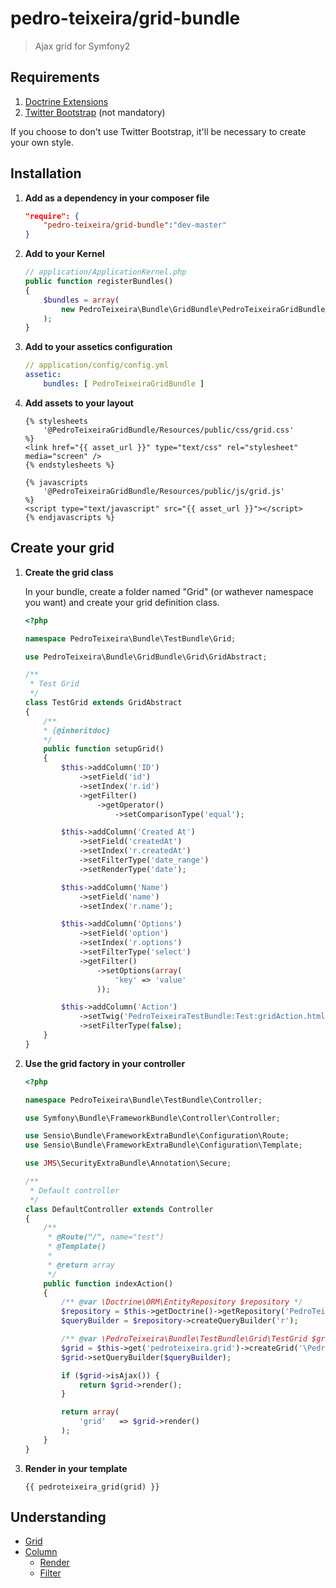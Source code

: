 pedro-teixeira/grid-bundle
===

> Ajax grid for Symfony2


Requirements
------------

1. [Doctrine Extensions](https://github.com/beberlei/DoctrineExtensions)
2. [Twitter Bootstrap](http://twitter.github.com/bootstrap/) (not mandatory)

If you choose to don't use Twitter Bootstrap, it'll be necessary to create your own style.


Installation
------------

1. **Add as a dependency in your composer file**

	```json
	"require": {
        "pedro-teixeira/grid-bundle":"dev-master"
    }
    ```

2. **Add to your Kernel**

	```php
    // application/ApplicationKernel.php
    public function registerBundles()
    {
        $bundles = array(
        	new PedroTeixeira\Bundle\GridBundle\PedroTeixeiraGridBundle()
        );
 	}
    ```

3. **Add to your assetics configuration**

	```yml
    // application/config/config.yml
    assetic:
    	bundles: [ PedroTeixeiraGridBundle ]
    ```

4. **Add assets to your layout**

	```twig
	{% stylesheets
		'@PedroTeixeiraGridBundle/Resources/public/css/grid.css'
	%}
	<link href="{{ asset_url }}" type="text/css" rel="stylesheet" media="screen" />
	{% endstylesheets %}
	```

	```twig
	{% javascripts
        '@PedroTeixeiraGridBundle/Resources/public/js/grid.js'
	%}
    <script type="text/javascript" src="{{ asset_url }}"></script>
    {% endjavascripts %}
	```


Create your grid
------------

1. **Create the grid class**

    In your bundle, create a folder named "Grid" (or wathever namespace you want) and create your grid definition class.

    ```php
    <?php

	namespace PedroTeixeira\Bundle\TestBundle\Grid;

	use PedroTeixeira\Bundle\GridBundle\Grid\GridAbstract;

	/**
	 * Test Grid
	 */
	class TestGrid extends GridAbstract
	{
    	/**
     	* {@inheritdoc}
     	*/
    	public function setupGrid()
    	{
        	$this->addColumn('ID')
            	->setField('id')
            	->setIndex('r.id')
            	->getFilter()
                	->getOperator()
                    	->setComparisonType('equal');

	        $this->addColumn('Created At')
    	        ->setField('createdAt')
        	    ->setIndex('r.createdAt')
            	->setFilterType('date_range')
	            ->setRenderType('date');

    	    $this->addColumn('Name')
        	    ->setField('name')
            	->setIndex('r.name');

	        $this->addColumn('Options')
    	        ->setField('option')
        	    ->setIndex('r.options')
            	->setFilterType('select')
	            ->getFilter()
    	            ->setOptions(array(
    	            	'key' => 'value'
    	            ));

	        $this->addColumn('Action')
    	        ->setTwig('PedroTeixeiraTestBundle:Test:gridAction.html.twig')
        	    ->setFilterType(false);
		}
	}
    ```

2. **Use the grid factory in your controller**

	```php
	<?php

	namespace PedroTeixeira\Bundle\TestBundle\Controller;

	use Symfony\Bundle\FrameworkBundle\Controller\Controller;

	use Sensio\Bundle\FrameworkExtraBundle\Configuration\Route;
	use Sensio\Bundle\FrameworkExtraBundle\Configuration\Template;

	use JMS\SecurityExtraBundle\Annotation\Secure;

	/**
	 * Default controller
	 */
	class DefaultController extends Controller
	{
		/**
		 * @Route("/", name="test")
     	 * @Template()
     	 *
     	 * @return array
     	 */
	    public function indexAction()
    	{
    		/** @var \Doctrine\ORM\EntityRepository $repository */
        	$repository = $this->getDoctrine()->getRepository('PedroTeixeiraTestBundle:TestEntity');
	        $queryBuilder = $repository->createQueryBuilder('r');

	        /** @var \PedroTeixeira\Bundle\TestBundle\Grid\TestGrid $grid */
    	    $grid = $this->get('pedroteixeira.grid')->createGrid('\PedroTeixeira\Bundle\TestBundle\Grid\TestGrid');
        	$grid->setQueryBuilder($queryBuilder);

        	if ($grid->isAjax()) {
            	return $grid->render();
        	}

        	return array(
            	'grid'   => $grid->render()
        	);
    	}
	}
	```

3. **Render in your template**

    ```twig
    {{ pedroteixeira_grid(grid) }}
    ````

Understanding
------------

* [Grid](https://github.com/pedro-teixeira/grid-bundle/tree/master/Resources/doc/grid.md)
* [Column](https://github.com/pedro-teixeira/grid-bundle/tree/master/Resources/doc/column.md)
 	* [Render](https://github.com/pedro-teixeira/grid-bundle/tree/master/Resources/doc/column/render.md)
 	* [Filter](https://github.com/pedro-teixeira/grid-bundle/tree/master/Resources/doc/column/filter.md)